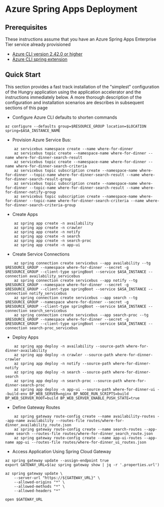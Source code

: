 # Azure Spring Apps Deployment

## Prerequisites

These instructions assume that you have an Azure Spring Apps Enterprise Tier service already provisioned

* [Azure CLI version 2.42.0 or higher](https://docs.microsoft.com/cli/azure/install-azure-cli?view=azure-cli-latest)
* [Azure CLI spring extension](https://learn.microsoft.com/en-us/cli/azure/spring)

## Quick Start

This section provides a fast track installation of the "simplest" configuration of the Hungry application using the
application accelerator and the instructions immediately below. A more thorough description of the configuration and
installation scenarios are describes in subsequent sections of this page

* Configure Azure CLI defaults to shorten commands

```shell
az configure --defaults group=$RESOURCE_GROUP location=$LOCATION spring=$ASA_INSTANCE_NAME
```

* Provision Azure Service Bus:

```shell
    az servicebus namespace create --name where-for-dinner
    az servicebus topic create --namespace-name where-for-dinner --name where-for-dinner-search-result
    az servicebus topic create --namespace-name where-for-dinner --name where-for-dinner-search-criteria
    az servicebus topic subscription create --namespace-name where-for-dinner --topic-name where-for-dinner-search-result --name where-for-dinner-search-result-group
    az servicebus topic subscription create --namespace-name where-for-dinner --topic-name where-for-dinner-search-result --name where-for-dinner-notify-group
    az servicebus topic subscription create --namespace-name where-for-dinner --topic-name where-for-dinner-search-criteria --name where-for-dinner-search-criteria-group
```

* Create Apps

```shell
    az spring app create -n availability
    az spring app create -n crawler
    az spring app create -n notify
    az spring app create -n search
    az spring app create -n search-proc
    az spring app create -n app-ui
```

* Create Service Connections

```shell
    az spring connection create servicebus --app availability --tg $RESOURCE_GROUP --namespace where-for-dinner --secret -g $RESOURCE_GROUP --client-type springBoot --service $ASA_INSTANCE --connection availability_servicebus
    az spring connection create servicebus --app notify --tg $RESOURCE_GROUP --namespace where-for-dinner --secret -g $RESOURCE_GROUP --client-type springBoot --service $ASA_INSTANCE --connection notify_servicebus
    az spring connection create servicebus --app search --tg $RESOURCE_GROUP --namespace where-for-dinner --secret -g $RESOURCE_GROUP --client-type springBoot --service $ASA_INSTANCE --connection search_servicebus
    az spring connection create servicebus --app search-proc --tg $RESOURCE_GROUP --namespace where-for-dinner --secret -g $RESOURCE_GROUP --client-type springBoot --service $ASA_INSTANCE --connection search-proc_servicebus
```

* Deploy Apps

```shell
    az spring app deploy -n availability --source-path where-for-dinner-availability
    az spring app deploy -n crawler --source-path where-for-dinner-crawler
    az spring app deploy -n notify --source-path where-for-dinner-notify
    az spring app deploy -n search --source-path where-for-dinner-search
    az spring app deploy -n search-proc --source-path where-for-dinner-search-proc
    az spring app deploy -n app-ui --source-path where-for-dinner-ui --build-env BP_WEB_SERVER=nginx BP_NODE_RUN_SCRIPTS=build BP_WEB_SERVER_ROOT=build BP_WEB_SERVER_ENABLE_PUSH_STATE=true
```

* Define Gateway Routes

```shell
    az spring gateway route-config create --name availability-routes --app-name availability --routes-file routes/where-for-dinner_availability_route.json
    az spring gateway route-config create --name search-routes --app-name search --routes-file routes/where-for-dinner_search_route.json
    az spring gateway route-config create --name app-ui-routes --app-name app-ui --routes-file routes/where-for-dinner_ui_routes.json
```

* Access Application Using Spring Cloud Gateway

```shell
az spring gateway update --assign-endpoint true
export GATEWAY_URL=$(az spring gateway show | jq -r '.properties.url')
    
az spring gateway update \
    --server-url "https://${GATEWAY_URL}" \
    --allowed-origins "*" \
    --allowed-methods "*" \
    --allowed-headers "*" 
    
open $GATEWAY_URL
```
